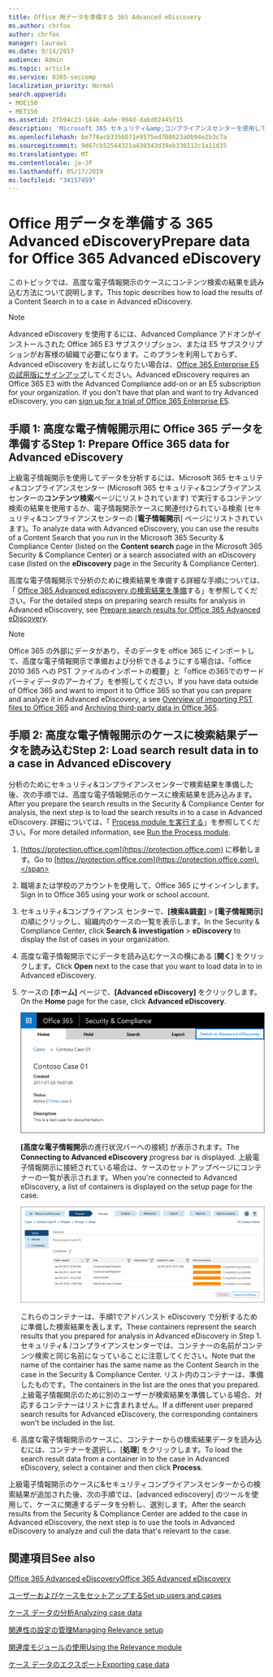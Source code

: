 ```yaml
---
title: Office 用データを準備する 365 Advanced eDiscovery
ms.author: chrfox
author: chrfox
manager: laurawi
ms.date: 9/14/2017
audience: Admin
ms.topic: article
ms.service: O365-seccomp
localization_priority: Normal
search.appverid:
- MOE150
- MET150
ms.assetid: 2fb94c23-1846-4a0e-994d-da6d02445f15
description: 'Microsoft 365 セキュリティ&amp;コンプライアンスセンターを使用して Office 365 Advanced eDiscovery で分析するために office 365 データを準備する方法について説明します。 '
ms.openlocfilehash: be778acb3356071e9575ed708623a0b94e2b3c7a
ms.sourcegitcommit: 9d67cb52544321a430343d39eb336112c1a11d35
ms.translationtype: MT
ms.contentlocale: ja-JP
ms.lasthandoff: 05/17/2019
ms.locfileid: "34157459"
---
```

# <a name="prepare-data-for-office-365-advanced-ediscovery"></a><span data-ttu-id="7abac-103">Office 用データを準備する 365 Advanced eDiscovery</span><span class="sxs-lookup"><span data-stu-id="7abac-103">Prepare data for Office 365 Advanced eDiscovery</span></span>

<span data-ttu-id="7abac-104">このトピックでは、高度な電子情報開示のケースにコンテンツ検索の結果を読み込む方法について説明します。</span><span class="sxs-lookup"><span data-stu-id="7abac-104">This topic describes how to load the results of a Content Search in to a case in Advanced eDiscovery.</span></span> 
  
> [!NOTE]
> <span data-ttu-id="7abac-p101">Advanced eDiscovery を使用するには、Advanced Compliance アドオンがインストールされた Office 365 E3 サブスクリプション、または E5 サブスクリプションがお客様の組織で必要になります。このプランを利用しておらず、Advanced eDiscovery をお試しになりたい場合は、[Office 365 Enterprise E5 の試用版にサインアップ](https://go.microsoft.com/fwlink/p/?LinkID=698279)してください。</span><span class="sxs-lookup"><span data-stu-id="7abac-p101">Advanced eDiscovery requires an Office 365 E3 with the Advanced Compliance add-on or an E5 subscription for your organization. If you don't have that plan and want to try Advanced eDiscovery, you can [sign up for a trial of Office 365 Enterprise E5](https://go.microsoft.com/fwlink/p/?LinkID=698279).</span></span> 
  
## <a name="step-1-prepare-office-365-data-for-advanced-ediscovery"></a><span data-ttu-id="7abac-107">手順 1: 高度な電子情報開示用に Office 365 データを準備する</span><span class="sxs-lookup"><span data-stu-id="7abac-107">Step 1: Prepare Office 365 data for Advanced eDiscovery</span></span>

<span data-ttu-id="7abac-108">上級電子情報開示を使用してデータを分析するには、Microsoft 365 セキュリティ&amp;コンプライアンスセンター (Microsoft 365 セキュリティ&amp;コンプライアンスセンターの**コンテンツ検索**ページにリストされています) で実行するコンテンツ検索の結果を使用するか、電子情報開示ケースに関連付けられている検索 (セキュリティ&amp;コンプライアンスセンターの [**電子情報開示**] ページにリストされています)。</span><span class="sxs-lookup"><span data-stu-id="7abac-108">To analyze data with Advanced eDiscovery, you can use the results of a Content Search that you run in the Microsoft 365 Security &amp; Compliance Center (listed on the **Content search** page in the Microsoft 365 Security &amp; Compliance Center) or a search associated with an eDiscovery case (listed on the **eDiscovery** page in the Security &amp; Compliance Center).</span></span> 
  
<span data-ttu-id="7abac-109">高度な電子情報開示で分析のために検索結果を準備する詳細な手順については、「 [Office 365 Advanced ediscovery の検索結果を準備](prepare-search-results-for-advanced-ediscovery.md)する」を参照してください。</span><span class="sxs-lookup"><span data-stu-id="7abac-109">For the detailed steps on preparing search results for analysis in Advanced eDiscovery, see [Prepare search results for Office 365 Advanced eDiscovery](prepare-search-results-for-advanced-ediscovery.md).</span></span>
  
> [!NOTE]
> <span data-ttu-id="7abac-110">Office 365 の外部にデータがあり、そのデータを office 365 にインポートして、高度な電子情報開示で準備および分析できるようにする場合は、「office 2010 365 への PST ファイルのインポートの概要」と「office の365でのサードパーティデータのアーカイブ」を参照してください。</span><span class="sxs-lookup"><span data-stu-id="7abac-110">If you have data outside of Office 365 and want to import it to Office 365 so that you can prepare and analyze it in Advanced eDiscovery, a see [Overview of importing PST files to Office 365](https://support.office.com/article/ba688e0a-0fcb-4bd7-8e57-2b669564ea84) and [Archiving third-party data in Office 365](https://go.microsoft.com/fwlink/p/?linkid=716918).</span></span> 
  
## <a name="step-2-load-search-result-data-in-to-a-case-in-advanced-ediscovery"></a><span data-ttu-id="7abac-111">手順 2: 高度な電子情報開示のケースに検索結果データを読み込む</span><span class="sxs-lookup"><span data-stu-id="7abac-111">Step 2: Load search result data in to a case in Advanced eDiscovery</span></span>

<span data-ttu-id="7abac-112">分析のためにセキュリティ&amp;コンプライアンスセンターで検索結果を準備した後、次の手順では、高度な電子情報開示のケースに検索結果を読み込みます。</span><span class="sxs-lookup"><span data-stu-id="7abac-112">After you prepare the search results in the Security &amp; Compliance Center for analysis, the next step is to load the search results in to a case in Advanced eDiscovery.</span></span> <span data-ttu-id="7abac-113">詳細については、「 [Process module を実行する](run-the-process-module-in-advanced-ediscovery.md)」を参照してください。</span><span class="sxs-lookup"><span data-stu-id="7abac-113">For more detailed information, see [Run the Process module](run-the-process-module-in-advanced-ediscovery.md).</span></span>
  
1. <span data-ttu-id="7abac-114">[https://protection.office.com](https://protection.office.com) に移動します。</span><span class="sxs-lookup"><span data-stu-id="7abac-114">Go to [https://protection.office.com](https://protection.office.com).</span></span>
    
2. <span data-ttu-id="7abac-115">職場または学校のアカウントを使用して、Office 365 にサインインします。</span><span class="sxs-lookup"><span data-stu-id="7abac-115">Sign in to Office 365 using your work or school account.</span></span>
    
3. <span data-ttu-id="7abac-116">セキュリティ&amp;コンプライアンス センターで、**[検索&amp;調査]** \> **[電子情報開示]** の順にクリックし、組織内のケースの一覧を表示します。</span><span class="sxs-lookup"><span data-stu-id="7abac-116">In the Security &amp; Compliance Center, click **Search &amp; investigation** \> **eDiscovery** to display the list of cases in your organization.</span></span> 
    
4. <span data-ttu-id="7abac-117">高度な電子情報開示でにデータを読み込むケースの横にある [**開く**] をクリックします。</span><span class="sxs-lookup"><span data-stu-id="7abac-117">Click **Open** next to the case that you want to load data in to in Advanced eDiscovery.</span></span> 
    
5. <span data-ttu-id="7abac-118">ケースの **[ホーム]** ページで、**[Advanced eDiscovery]** をクリックします。</span><span class="sxs-lookup"><span data-stu-id="7abac-118">On the **Home** page for the case, click **Advanced eDiscovery**.</span></span> 
    
    ![[高度な電子情報開示に切り替え] をクリックして、高度な電子情報開示でケースを開きます。](media/8e34ba23-62e3-4e68-a530-b6ece39b54be.png)
  
    <span data-ttu-id="7abac-120">**[高度な電子情報開示**の進行状況バーへの接続] が表示されます。</span><span class="sxs-lookup"><span data-stu-id="7abac-120">The **Connecting to Advanced eDiscovery** progress bar is displayed.</span></span> <span data-ttu-id="7abac-121">上級電子情報開示に接続されている場合は、ケースのセットアップページにコンテナーの一覧が表示されます。</span><span class="sxs-lookup"><span data-stu-id="7abac-121">When you're connected to Advanced eDiscovery, a list of containers is displayed on the setup page for the case.</span></span> 
    
    ![詳細な電子情報開示でケースが表示される](media/8036e152-70dc-4bb7-9379-61c1ed8326b4.png)
  
     <span data-ttu-id="7abac-123">これらのコンテナーは、手順1でアドバンスト eDiscovery で分析するために準備した検索結果を表します。</span><span class="sxs-lookup"><span data-stu-id="7abac-123">These containers represent the search results that you prepared for analysis in Advanced eDiscovery in Step 1.</span></span> <span data-ttu-id="7abac-124">セキュリティ&amp; /コンプライアンスセンターでは、コンテナーの名前がコンテンツ検索と同じ名前になっていることに注意してください。</span><span class="sxs-lookup"><span data-stu-id="7abac-124">Note that the name of the container has the same name as the Content Search in the case in the Security &amp; Compliance Center.</span></span> <span data-ttu-id="7abac-125">リスト内のコンテナーは、準備したものです。</span><span class="sxs-lookup"><span data-stu-id="7abac-125">The containers in the list are the ones that you prepared.</span></span> <span data-ttu-id="7abac-126">上級電子情報開示のために別のユーザーが検索結果を準備している場合、対応するコンテナーはリストに含まれません。</span><span class="sxs-lookup"><span data-stu-id="7abac-126">If a different user prepared search results for Advanced eDiscovery, the corresponding containers won't be included in the list.</span></span> 
    
6. <span data-ttu-id="7abac-127">高度な電子情報開示のケースに、コンテナーからの検索結果データを読み込むには、コンテナーを選択し、[**処理**] をクリックします。</span><span class="sxs-lookup"><span data-stu-id="7abac-127">To load the search result data from a container in to the case in Advanced eDiscovery, select a container and then click **Process**.</span></span>
    
<span data-ttu-id="7abac-128">上級電子情報開示のケースに&amp;セキュリティコンプライアンスセンターからの検索結果が追加された後、次の手順では、[advanced ediscovery] のツールを使用して、ケースに関連するデータを分析し、選別します。</span><span class="sxs-lookup"><span data-stu-id="7abac-128">After the search results from the Security &amp; Compliance Center are added to the case in Advanced eDiscovery, the next step is to use the tools in Advanced eDiscovery to analyze and cull the data that's relevant to the case.</span></span> 
  
## <a name="see-also"></a><span data-ttu-id="7abac-129">関連項目</span><span class="sxs-lookup"><span data-stu-id="7abac-129">See also</span></span>

[<span data-ttu-id="7abac-130">Office 365 Advanced eDiscovery</span><span class="sxs-lookup"><span data-stu-id="7abac-130">Office 365 Advanced eDiscovery</span></span>](office-365-advanced-ediscovery.md)
  
[<span data-ttu-id="7abac-131">ユーザーおよびケースをセットアップする</span><span class="sxs-lookup"><span data-stu-id="7abac-131">Set up users and cases</span></span>](set-up-users-and-cases-in-advanced-ediscovery.md)
  
[<span data-ttu-id="7abac-132">ケース データの分析</span><span class="sxs-lookup"><span data-stu-id="7abac-132">Analyzing case data</span></span>](analyze-case-data-with-advanced-ediscovery.md)
  
[<span data-ttu-id="7abac-133">関連性の設定の管理</span><span class="sxs-lookup"><span data-stu-id="7abac-133">Managing Relevance setup</span></span>](manage-relevance-setup-in-advanced-ediscovery.md)
  
[<span data-ttu-id="7abac-134">関連度モジュールの使用</span><span class="sxs-lookup"><span data-stu-id="7abac-134">Using the Relevance module</span></span>](use-relevance-in-advanced-ediscovery.md)
  
[<span data-ttu-id="7abac-135">ケース データのエクスポート</span><span class="sxs-lookup"><span data-stu-id="7abac-135">Exporting case data</span></span>](export-case-data-in-advanced-ediscovery.md)

